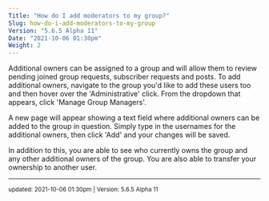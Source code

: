 ```yaml
---
Title: "How do I add moderators to my group?"
Slug: how-do-i-add-moderators-to-my-group
Version: "5.6.5 Alpha 11"
Date: "2021-10-06 01:30pm"
Weight: 2
---
```


<p>Additional owners can be assigned to a group and will allow them to review pending joined group requests, subscriber requests and posts. To add additional owners, navigate to the group you'd like to add these users too and then hover over the 'Administrative' click. From the dropdown that appears, click 'Manage Group Managers'.</p>

<p>A new page will appear showing a text field where additional owners can be added to the group in question. Simply type in the usernames for the additional owners, then click 'Add' and your changes will be saved.</p>

<p>In addition to this, you are able to see who currently owns the group and any other additional owners of the group. You are also able to transfer your ownership to another user.</p>

<hr>
<small>
updated: 2021-10-06 01:30pm | Version: 5.6.5 Alpha 11
</small>